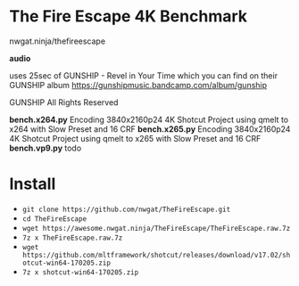 # The Fire Escape 4K Benchmark
nwgat.ninja/thefireescape

**audio**

uses 25sec of GUNSHIP - Revel in Your Time which you can find on their GUNSHIP album
https://gunshipmusic.bandcamp.com/album/gunship

GUNSHIP All Rights Reserved

**bench.x264.py** Encoding 3840x2160p24 4K Shotcut Project using qmelt to x264 with Slow Preset and 16 CRF
**bench.x265.py** Encoding 3840x2160p24 4K Shotcut Project using qmelt to x265 with Slow Preset and 16 CRF 
**bench.vp9.py** todo


# Install
* `git clone https://github.com/nwgat/TheFireEscape.git`
* `cd TheFireEscape`
* `wget https://awesome.nwgat.ninja/TheFireEscape/TheFireEscape.raw.7z`
* `7z x TheFireEscape.raw.7z`
* `wget https://github.com/mltframework/shotcut/releases/download/v17.02/shotcut-win64-170205.zip`
* `7z x shotcut-win64-170205.zip`
